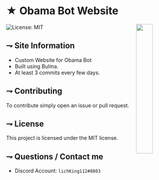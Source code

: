 <!-- MAIN TITLE -->
# ★ Obama Bot Website

<!-- PICTURE -->
<img align="right" src="https://cdn.discordapp.com/avatars/444463875908304901/85bd372928d86d65e41571cbb885956a.png?size=256" width=30%>

<!-- BADGES -->
![License: MIT](https://img.shields.io/badge/License-MIT-yellow.svg)

<!-- KEY INFORMATION HEADER -->
## ⇁ Site Information

* Custom Website for Obama Bot
* Built using Bulma.
* At least 3 commits every few days.

<!-- CONTRIBUTING HEADER -->
## ⇁ Contributing

To contribute simply open an issue or pull request.

<!-- LICENSE INFO -->
## ⇁ License

This project is licensed under the MIT license.

<!-- END OF README -->
## ⇁ Questions / Contact me

* Discord Account: `lichKing112#8803`

